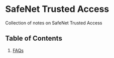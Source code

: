 # SafeNet Trusted Access
Collection of notes on SafeNet Trusted Access 

## Table of Contents
1. [FAQs](faqs.md)